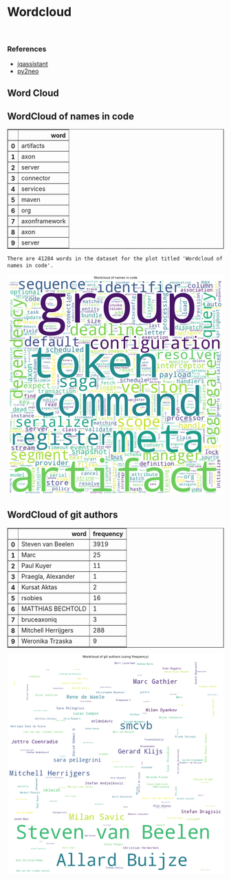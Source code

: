 # Wordcloud
<br>  

### References
- [jqassistant](https://jqassistant.org)
- [py2neo](https://py2neo.org/2021.1/)





## Word Cloud

## WordCloud of names in code




<div>
<table border="1" class="dataframe">
  <thead>
    <tr style="text-align: right;">
      <th></th>
      <th>word</th>
    </tr>
  </thead>
  <tbody>
    <tr>
      <th>0</th>
      <td>artifacts</td>
    </tr>
    <tr>
      <th>1</th>
      <td>axon</td>
    </tr>
    <tr>
      <th>2</th>
      <td>server</td>
    </tr>
    <tr>
      <th>3</th>
      <td>connector</td>
    </tr>
    <tr>
      <th>4</th>
      <td>services</td>
    </tr>
    <tr>
      <th>5</th>
      <td>maven</td>
    </tr>
    <tr>
      <th>6</th>
      <td>org</td>
    </tr>
    <tr>
      <th>7</th>
      <td>axonframework</td>
    </tr>
    <tr>
      <th>8</th>
      <td>axon</td>
    </tr>
    <tr>
      <th>9</th>
      <td>server</td>
    </tr>
  </tbody>
</table>
</div>



    There are 41284 words in the dataset for the plot titled 'Wordcloud of names in code'.



    
![png](Wordcloud_files/Wordcloud_14_1.png)
    


## WordCloud of git authors




<div>
<table border="1" class="dataframe">
  <thead>
    <tr style="text-align: right;">
      <th></th>
      <th>word</th>
      <th>frequency</th>
    </tr>
  </thead>
  <tbody>
    <tr>
      <th>0</th>
      <td>Steven van Beelen</td>
      <td>3919</td>
    </tr>
    <tr>
      <th>1</th>
      <td>Marc</td>
      <td>25</td>
    </tr>
    <tr>
      <th>2</th>
      <td>Paul Kuyer</td>
      <td>11</td>
    </tr>
    <tr>
      <th>3</th>
      <td>Praegla, Alexander</td>
      <td>1</td>
    </tr>
    <tr>
      <th>4</th>
      <td>Kursat Aktas</td>
      <td>2</td>
    </tr>
    <tr>
      <th>5</th>
      <td>rsobies</td>
      <td>16</td>
    </tr>
    <tr>
      <th>6</th>
      <td>MATTHIAS BECHTOLD</td>
      <td>1</td>
    </tr>
    <tr>
      <th>7</th>
      <td>bruceaxoniq</td>
      <td>3</td>
    </tr>
    <tr>
      <th>8</th>
      <td>Mitchell Herrijgers</td>
      <td>288</td>
    </tr>
    <tr>
      <th>9</th>
      <td>Weronika Trzaska</td>
      <td>9</td>
    </tr>
  </tbody>
</table>
</div>




    
![png](Wordcloud_files/Wordcloud_17_0.png)
    

